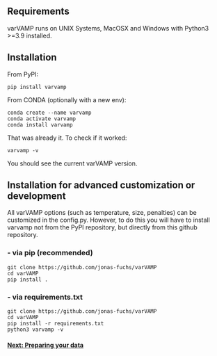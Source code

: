 ## Requirements
varVAMP runs on UNIX Systems, MacOSX and Windows with Python3 >=3.9 installed.

## Installation

From PyPI:

```shell
pip install varvamp
```

From CONDA (optionally with a new env):

```shell
conda create --name varvamp
conda activate varvamp
conda install varvamp
```

That was already it. To check if it worked:

```shell
varvamp -v
```
You should see the current varVAMP version.

## Installation for advanced customization or development

All varVAMP options (such as temperature, size, penalties) can be customized in the config.py. However, to do this you will have to install varvamp not from the PyPI repository, but directly from this github repository.

### - via pip (recommended)

```shell
git clone https://github.com/jonas-fuchs/varVAMP
cd varVAMP
pip install .
```

### - via requirements.txt

```shell
git clone https://github.com/jonas-fuchs/varVAMP
cd varVAMP
pip install -r requirements.txt
python3 varvamp -v
```


#### [Next: Preparing your data](./preparing_the_data.md)
